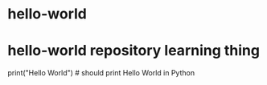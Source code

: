# hello-world
# hello-world repository learning thing
print("Hello World") # should print Hello World in Python
